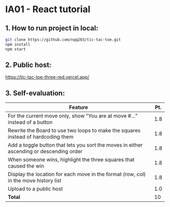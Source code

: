 # IA01 - React tutorial
## 1. How to run project in local:
```bash
git clone https://github.com/nqq203/tic-tac-toe.git
npm install
npm start
```

## 2. Public host:
https://tic-tac-toe-three-red.vercel.app/

## 3. Self-evaluation:

| Feature                                                                 | Pt. |
| ----------------------------------------------------------------------- | --- |
| For the current move only, show "You are at move #..." instead of a button | 1.8 |
| Rewrite the Board to use two loops to make the squares instead of hardcoding them | 1.8 |
| Add a toggle button that lets you sort the moves in either ascending or descending order | 1.8 |
| When someone wins, highlight the three squares that caused the win       | 1.8 |
| Display the location for each move in the format (row, col) in the move history list | 1.8 |
| Upload to a public host                                                  | 1.0 |
| **Total**                                                                | 10  |
